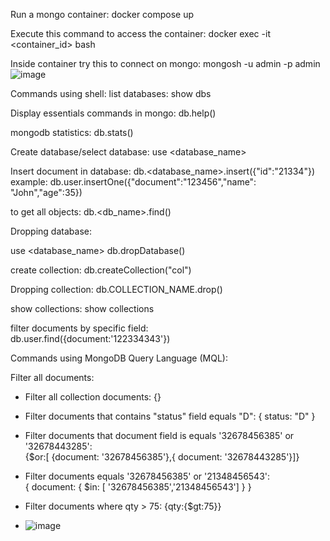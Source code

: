 Run a mongo container:
docker compose up

Execute this command to access the container:
docker exec -it \<container_id\> bash

Inside container try this to connect on mongo:
mongosh -u admin -p admin
![image](https://github.com/user-attachments/assets/c6eb8290-5b47-462b-9cb3-3133ceca27c8)

Commands using shell:
list databases:
show dbs

Display essentials commands in mongo:
db.help()

mongodb statistics:
db.stats()

Create database/select database:
use \<database_name\>

Insert document in database:
db.\<database_name\>.insert({"id":"21334"})
example: db.user.insertOne({"document":"123456","name": "John","age":35})

to get all objects:
db.<db_name>.find()

Dropping database:

use \<database_name\>
db.dropDatabase()

create collection:
db.createCollection("col")

Dropping collection:
db.COLLECTION_NAME.drop()

show collections:
show collections

filter documents by specific field:<br/>
 db.user.find({document:'122334343'})

 
Commands using MongoDB Query Language (MQL):

Filter all documents:
- Filter all collection documents: \{\}
- Filter documents that contains "status" field equals "D": \{ status: "D" \}
- Filter documents that document field is equals '32678456385' or '32678443285': <br/>
    {$or:[ {document: '32678456385'},{ document: '32678443285'}]}

- Filter documents equals '32678456385' or '21348456543':<br/>
    { document: { $in: [ '32678456385','21348456543'] } }

- Filter documents where qty > 75: \{qty:\{$gt:75\}\}

- ![image](https://github.com/user-attachments/assets/e3785a7d-8bb9-46f9-847e-02659d2a516e)

